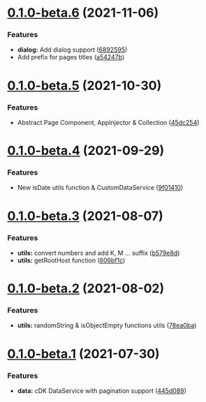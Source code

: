 # [0.1.0-beta.6](https://github.com/wanoo21/ngx-abstract/compare/v0.1.0-beta.5...v0.1.0-beta.6) (2021-11-06)


### Features

* **dialog:** Add dialog support ([6892595](https://github.com/wanoo21/ngx-abstract/commit/689259523b1d44ba9164c42e71036491b5761a23))
* Add prefix for pages titles ([a54247b](https://github.com/wanoo21/ngx-abstract/commit/a54247bae8393d087b15ca5d395af5af2154dee2))

# [0.1.0-beta.5](https://github.com/wanoo21/ngx-abstract/compare/v0.1.0-beta.4...v0.1.0-beta.5) (2021-10-30)


### Features

* Abstract Page Component, AppInjector & Collection ([45dc254](https://github.com/wanoo21/ngx-abstract/commit/45dc254a3c3ab0a00b7b0c67c527dba890b81d49))

# [0.1.0-beta.4](https://github.com/wanoo21/ngx-abstract/compare/v0.1.0-beta.3...v0.1.0-beta.4) (2021-09-29)


### Features

* New isDate utils function & CustomDataService ([9f01410](https://github.com/wanoo21/ngx-abstract/commit/9f014104fa501dd08c276d7292bc17fdd2fd04b8))

# [0.1.0-beta.3](https://github.com/wanoo21/ngx-abstract/compare/v0.1.0-beta.2...v0.1.0-beta.3) (2021-08-07)


### Features

* **utils:** convert numbers and add K, M ... suffix ([b579e8d](https://github.com/wanoo21/ngx-abstract/commit/b579e8d3d2c10366eddcaa228cc6a6a0c970fe5d))
* **utils:** getRootHost function ([606bf1c](https://github.com/wanoo21/ngx-abstract/commit/606bf1c18fae95bb823d46e0283434717eb6a2bb))

# [0.1.0-beta.2](https://github.com/wanoo21/ngx-abstract/compare/v0.1.0-beta.1...v0.1.0-beta.2) (2021-08-02)


### Features

* **utils:** randomString & isObjectEmpty functions utils ([78ea0ba](https://github.com/wanoo21/ngx-abstract/commit/78ea0ba3fa0a6185d4d08dad46ff8ca9023c998f))

# [0.1.0-beta.1](https://github.com/wanoo21/ngx-abstract/compare/v0.0.2...v0.1.0-beta.1) (2021-07-30)


### Features

* **data:** cDK DataService with pagination support ([445d089](https://github.com/wanoo21/ngx-abstract/commit/445d0896fdaca79994e4064fa3269e50e6745316))
